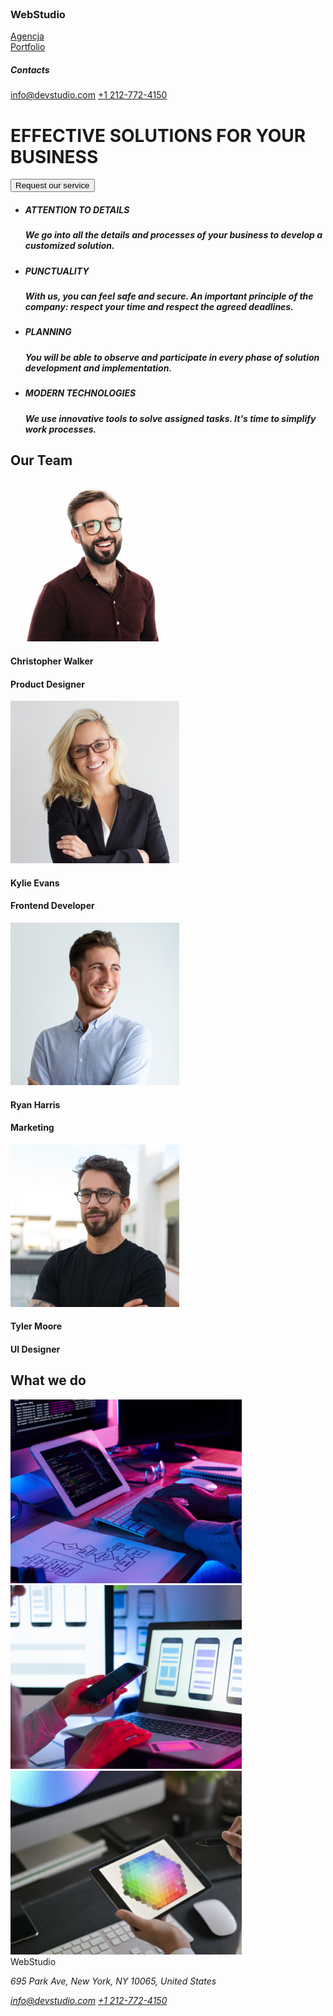 <!DOCTYPE html>
<html lang="en">
  <head>
    <meta charset="UTF-8" />
    <meta http-equiv="X-UA-Compatible" content="IE=edge" />
    <meta name="viewport" content="width=device-width, initial-scale=1.0" />
    <link rel="preconnect" href="https://fonts.googleapis.com">
<link rel="preconnect" href="https://fonts.gstatic.com" crossorigin>
<link href="https: //fonts.googleapis.com/css2?family= Roboto & display rodzina= Raleway:wght@700 &rodzina= Roboto:waga@400;500;700;900 & swap" rel="stylesheet">
    <link rel="stylesheet" href="css/style.css" >
  </head>
  <body>
      <header>
        <div class="top_line">
          <div class="menu"></div>
        </div>
      </header>
      <nav>
        <h3><span class="blue">Web</span><span class="black">Studio</span></h3>
        <a href="index.html" class="studio">Agencja</a>
      </nav>
    <main>
      <div class="group_1">
        <a href="portfolio.html" class="color-black">Portfolio</a>
        <h5 class="color-black">Contacts</h5>
        <a href="mailto:info@devstudio.com" class="mail-page1">info@devstudio.com</a>
        <a href="tel:+1 212-772-4150" class="tel">+1 212-772-4150</a>
        <div class="title">
          <div class="button">
            <h1>EFFECTIVE SOLUTIONS FOR YOUR BUSINESS</h1>
            <input class="button1" type="submit" value="Request our service" />
          </div>
        </div>
        <ul>
          <li>
            <h5 class="line-high">ATTENTION TO DETAILS</h5>
            <h5 class="line-low">
              We go into all the details and processes of your business to
              develop a customized solution.
            </h5>
          </li>
          <li>
            <h5 class="line-high">PUNCTUALITY</h5>
            <h5 class="line-low">
              With us, you can feel safe and secure. An important principle of
              the company: respect your time and respect the agreed deadlines.
            </h5>
          </li>
          <li>
            <h5 class="line-high">PLANNING</h5>
            <h5 class="line-low">
              You will be able to observe and participate in every phase of
              solution development and implementation.
            </h5>
          </li>
          <li>
            <h5 class="line-high">MODERN TECHNOLOGIES</h5>
            <h5 class="line-low">
              We use innovative tools to solve assigned tasks. It's time to
              simplify work processes.
            </h5>
          </li>
        </ul>
      </div>
      <div class="signposts"></div>
      <div class="our_team">
        <h2>Our Team</h2>
        <div class="team">
          <div class="card1">
            <img
              src="images/christopher.jpg"
              alt="Christopher"
              width="270px"
              height="260px"
            />
            <h4 class="name-black">Christopher Walker</h4>
            <h4>Product Designer</h4>
          </div>
          <div class="card2">
            <img
              src="images/kylie.jpg"
              alt="Kylie"
              width="270px"
              height="260px"
            />
            <h4 class="name-black">Kylie Evans</h4>
            <h4>Frontend Developer</h4>
          </div>
          <div class="card3">
            <img
              src="images/ryan.jpg"
              alt="Ryan"
              width="270px"
              height="260px"
            />
            <h4 class="name-black">Ryan Harris</h4>
            <h4>Marketing</h4>
          </div>
          <div class="card4">
            <img
              src="images/tyler.jpg"
              alt="Tyler"
              width="270px"
              height="260px"
            />
            <h4 class="name-black">Tyler Moore</h4>
            <h4>UI Designer</h4>
          </div>
        </div>
      </div>
      <div class="what_we_do">
        <h2>What we do</h2>
        <div class="box1">
          <img
            src="images/programer.png"
            alt="programer"
            width="370px"
            height="294px"
          />
        </div>
        <div class="box2">
          <img
            src="images/conect.png"
            alt="conect" 
            width="370px"
            height="294px"
          />
        </div>
        <div class="box3">
          <img
            src="images/graphic.png"
            alt="graphic"
            width="370px"
            height="294px"
          />
        </div>
      </div>
    <main>
      <div class="basement">
        <footer>
          <span class="blue">Web</span><span class="white">Studio</span>
          <address>
            <p>695 Park Ave, New York, NY 10065, United States</p>
            <a href="mailto:info@devstudio.com" class="mail-page1">info@devstudio.com</a>
            <a href="tel:+1 212-772-4150" class="tel">+1 212-772-4150</a>
          </address>
        </footer>
      </div>
  </body>
</html>
